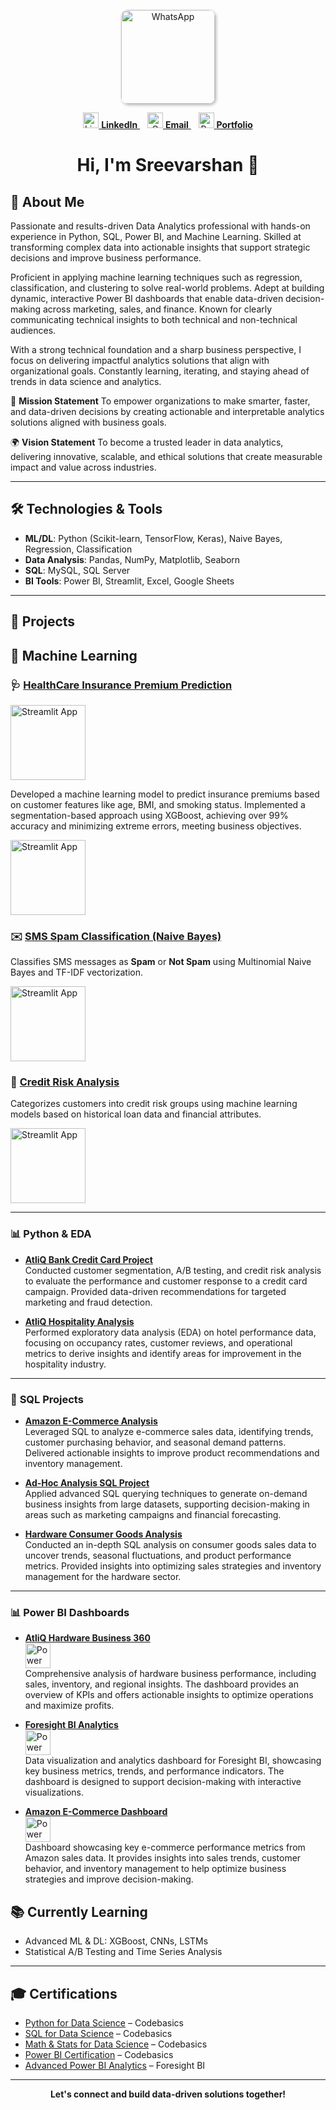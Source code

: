 <p align="center">
  <a href="https://wa.me/your-whatsapp-number">
    <img src="https://github.com/user-attachments/assets/198cb09b-595b-4e9c-98c5-e6265434c392" 
         alt="WhatsApp" 
         title="Click to chat on WhatsApp" 
         width="150" 
         style="border-radius: 10px; box-shadow: 2px 2px 5px rgba(0,0,0,0.3);" />
  </a>
</p>

<p align="center">
  <a href="https://www.linkedin.com/public-profile/settings?trk=d_flagship3_profile_self_view_public_profile" target="_blank">
    <img src="https://github.com/user-attachments/assets/39275837-813c-449f-8e57-b07d4d960102" alt="LinkedIn" width="25" />
    <strong>LinkedIn</strong>
  </a> &nbsp;&nbsp;
  <a href="mailto:itssreevarshan@gmail.com" target="_blank">
    <img src="https://github.com/user-attachments/assets/4dbcff72-493f-4f53-8455-bb5f92aedbbb" alt="Gmail" width="25" />
    <strong>Email</strong>
  </a> &nbsp;&nbsp;
  <a href="https://codebasics.io/portfolio/Sreevarshan-Sivaganam" target="_blank">
    <img src="https://github.com/user-attachments/assets/fbcd53d6-bec9-491d-821b-c70008275dcf" alt="Portfolio" width="25" />
    <strong>Portfolio</strong>
  </a>
</p>

<h1 align="center">Hi, I'm Sreevarshan 👋</h1>

## 🧠 About Me

Passionate and results-driven Data Analytics professional with hands-on experience in Python, SQL, Power BI, and Machine Learning. Skilled at transforming complex data into actionable insights that support strategic decisions and improve business performance.

Proficient in applying machine learning techniques such as regression, classification, and clustering to solve real-world problems. Adept at building dynamic, interactive Power BI dashboards that enable data-driven decision-making across marketing, sales, and finance. Known for clearly communicating technical insights to both technical and non-technical audiences.

With a strong technical foundation and a sharp business perspective, I focus on delivering impactful analytics solutions that align with organizational goals. Constantly learning, iterating, and staying ahead of trends in data science and analytics.

🚀 **Mission Statement**
To empower organizations to make smarter, faster, and data-driven decisions by creating actionable and interpretable analytics solutions aligned with business goals.

🌍 **Vision Statement**
To become a trusted leader in data analytics, delivering innovative, scalable, and ethical solutions that create measurable impact and value across industries.

---

## 🛠️ Technologies & Tools

- **ML/DL**: Python (Scikit-learn, TensorFlow, Keras), Naive Bayes, Regression, Classification  
- **Data Analysis**: Pandas, NumPy, Matplotlib, Seaborn  
- **SQL**: MySQL, SQL Server  
- **BI Tools**: Power BI, Streamlit, Excel, Google Sheets  

---

## 🚀 Projects

## 🔬 Machine Learning 

### 🩺 [HealthCare Insurance Premium Prediction](https://github.com/Sreevarshan-fin/HealthCare-Insurance-Premium-Prediction) <p>
  <a href="https://ml-healthcare-premium-prediction-7qrpw78zqct4zhdm7u8v2d.streamlit.app/" target="_blank">
    <img src="https://streamlit.io/images/brand/streamlit-logo-primary-colormark-darktext.png" alt="Streamlit App" width="120"/>
  </a>
</p>

Developed a machine learning model to predict insurance premiums based on customer features like age, BMI, and smoking status. Implemented a segmentation-based approach using XGBoost, achieving over 99% accuracy and minimizing extreme errors, meeting business objectives.

<p>
  <a href="https://ml-healthcare-premium-prediction-7qrpw78zqct4zhdm7u8v2d.streamlit.app/" target="_blank">
    <img src="https://streamlit.io/images/brand/streamlit-logo-primary-colormark-darktext.png" alt="Streamlit App" width="120"/>
  </a>
</p>



### ✉️ [SMS Spam Classification (Naive Bayes)](https://github.com/Sreevarshan-fin/SMS-Spam-Classification-Using-Naive-Bayes)

Classifies SMS messages as **Spam** or **Not Spam** using Multinomial Naive Bayes and TF-IDF vectorization.

<p>
  <a href="https://sms-spam-classification-using-naive-bayes-sjwvf85xws5rdvz86bz3.streamlit.app/" target="_blank">
    <img src="https://streamlit.io/images/brand/streamlit-logo-primary-colormark-darktext.png" alt="Streamlit App" width="120"/>
  </a>
</p>



### 🏦 [Credit Risk Analysis](https://github.com/Sreevarshan-fin/Credit-Risk-Analysis)

Categorizes customers into credit risk groups using machine learning models based on historical loan data and financial attributes.

<p>
  <a href="https://credit-risk-analysis-jj3vtj43niyqoxbokhujxx.streamlit.app/" target="_blank">
    <img src="https://streamlit.io/images/brand/streamlit-logo-primary-colormark-darktext.png" alt="Streamlit App" width="120"/>
  </a>
</p>


---

### 📊 **Python & EDA**

- **[AtliQ Bank Credit Card Project](https://github.com/Sreevarshan-fin/AtliQ-Bank--Credit-Card-Project)**  
  Conducted customer segmentation, A/B testing, and credit risk analysis to evaluate the performance and customer response to a credit card campaign. Provided data-driven recommendations for targeted marketing and fraud detection.

- **[AtliQ Hospitality Analysis](https://github.com/Sreevarshan-fin/AtliQ-Hospitality-Analysis)**  
  Performed exploratory data analysis (EDA) on hotel performance data, focusing on occupancy rates, customer reviews, and operational metrics to derive insights and identify areas for improvement in the hospitality industry.

---

### 🧮 **SQL Projects**

- **[Amazon E-Commerce Analysis](https://github.com/Sreevarshan-fin/SQL-Project---Amazon-E-Commerce)**  
  Leveraged SQL to analyze e-commerce sales data, identifying trends, customer purchasing behavior, and seasonal demand patterns. Delivered actionable insights to improve product recommendations and inventory management.

- **[Ad-Hoc Analysis SQL Project](https://github.com/Sreevarshan-fin/SQL-Project-Ad-Hoc-Analysis)**  
  Applied advanced SQL querying techniques to generate on-demand business insights from large datasets, supporting decision-making in areas such as marketing campaigns and financial forecasting.

- **[Hardware Consumer Goods Analysis](https://github.com/Sreevarshan-fin/AtliQ-Hardware-Consumer-Goods-Analysis-FY2020-2021-)**  
  Conducted an in-depth SQL analysis on consumer goods sales data to uncover trends, seasonal fluctuations, and product performance metrics. Provided insights into optimizing sales strategies and inventory management for the hardware sector.

---

### 📊 **Power BI Dashboards**

- **[AtliQ Hardware Business 360](https://github.com/Sreevarshan-fin/AtliQ-Hardware-Business-360)**  
  [<img src="https://img.icons8.com/color/48/000000/power-bi.png" alt="Power BI Live App" title="View Power BI Dashboard" width="40"/>](https://app.powerbi.com/view?r=eyJrIjoiZmI3MDQwMjktZTA3Zi00ZmM3LWIyNzQtZmEzZmNhMjBiM2U1IiwidCI6ImM2ZTU0OWIzLTVmNDUtNDAzMi1hYWU5LWQ0MjQ0ZGM1YjJjNCJ9)  
  Comprehensive analysis of hardware business performance, including sales, inventory, and regional insights. The dashboard provides an overview of KPIs and offers actionable insights to optimize operations and maximize profits.

- **[Foresight BI Analytics](https://github.com/Sreevarshan-fin/Foresight-BI-Analytics)**  
  [<img src="https://img.icons8.com/color/48/000000/power-bi.png" alt="Power BI Live App" title="View Power BI Dashboard" width="40"/>](https://app.powerbi.com/view?r=eyJrIjoiYmYwZmY2MDctYzkwZi00ZWZmLWJiZjItNDA0NzY0YjdhNWY4IiwidCI6ImM2ZTU0OWIzLTVmNDUtNDAzMi1hYWU5LWQ0MjQ0ZGM1YjJjNCJ9)  
  Data visualization and analytics dashboard for Foresight BI, showcasing key business metrics, trends, and performance indicators. The dashboard is designed to support decision-making with interactive visualizations.

- **[Amazon E-Commerce Dashboard](https://github.com/Sreevarshan-fin/SQL-Project---Amazon-E-Commerce)**  
  [<img src="https://img.icons8.com/color/48/000000/power-bi.png" alt="Power BI Live App" title="View Power BI Dashboard" width="40"/>](https://app.powerbi.com/view?r=eyJrIjoiODNjNjllNmUtOTg3My00NDU4LWFjOGMtNjQ1NmVjZGI3MWNmIiwidCI6ImM2ZTU0OWIzLTVmNDUtNDAzMi1hYWU5LWQ0MjQ0ZGM1YjJjNCJ9)  
  Dashboard showcasing key e-commerce performance metrics from Amazon sales data. It provides insights into sales trends, customer behavior, and inventory management to help optimize business strategies and improve decision-making.


## 📚 Currently Learning

- Advanced ML & DL: XGBoost, CNNs, LSTMs  
- Statistical A/B Testing and Time Series Analysis  

---

## 🎓 Certifications

- [Python for Data Science](https://codebasics.io/certificate/CB-48-495191) – Codebasics  
- [SQL for Data Science](https://codebasics.io/certificate/CB-50-495191) – Codebasics  
- [Math & Stats for Data Science](https://codebasics.io/certificate/CB-63-495191) – Codebasics  
- [Power BI Certification](https://codebasics.io/certificate/CB-49-495191) – Codebasics  
- [Advanced Power BI Analytics](https://training.foresightbi.com.ng/certificates/rihluvmyez) – Foresight BI  

---

<p align="center"><strong>Let's connect and build data-driven solutions together!</strong></p>

